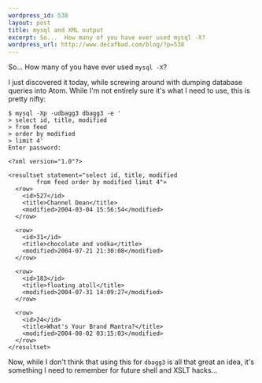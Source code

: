 ```yaml
--- 
wordpress_id: 538
layout: post
title: mysql and XML output
excerpt: So...  How many of you have ever used mysql -X?
wordpress_url: http://www.decafbad.com/blog/?p=538
---
```

So...  How many of you have ever used `mysql -X`?

I just discovered it today, while screwing around with dumping database queries into Atom.  While I'm not entirely sure it's what I need to use, this is pretty nifty:

    $ mysql -Xp -udbagg3 dbagg3 -e '
    > select id, title, modified 
    > from feed
    > order by modified 
    > limit 4' 
    Enter password:
 
    <?xml version="1.0"?>

    <resultset statement="select id, title, modified 
            from feed order by modified limit 4">
      <row>
        <id>527</id>
        <title>Channel Dean</title>
        <modified>2004-03-04 15:56:54</modified>
      </row>

      <row>
        <id>31</id>
        <title>chocolate and vodka</title>
        <modified>2004-07-21 21:30:08</modified>
      </row>

      <row>
        <id>183</id>
        <title>floating atoll</title>
        <modified>2004-07-31 14:09:27</modified>
      </row>
 
      <row>
        <id>24</id>
        <title>What's Your Brand Mantra?</title>
        <modified>2004-08-02 03:15:03</modified>
      </row>
    </resultset>    

Now, while I don't think that using this for `dbagg3` is all that great an idea, it's something I need to remember for future shell and XSLT hacks...
